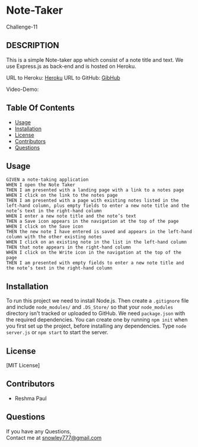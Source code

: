 # Note-Taker
Challenge-11

## DESCRIPTION

This is a simple Note-taker app which consist of a note title and text. We use Express.js as back-end and is hosted on Heroku.

URL to Heroku: [Heroku](https://huroku-note-taker.herokuapp.com/)
URL to GitHub: [GibHub](https://github.com/reshmalijo777/Note-Taker)

Video-Demo: 

## Table Of Contents

  * [Usage](#usage)
  * [Installation](#installation)
  * [License](#license)
  * [Contributors](#contributors)
  * [Questions](#Questions)


## Usage

```
GIVEN a note-taking application
WHEN I open the Note Taker
THEN I am presented with a landing page with a link to a notes page
WHEN I click on the link to the notes page
THEN I am presented with a page with existing notes listed in the left-hand column, plus empty fields to enter a new note title and the note’s text in the right-hand column
WHEN I enter a new note title and the note’s text
THEN a Save icon appears in the navigation at the top of the page
WHEN I click on the Save icon
THEN the new note I have entered is saved and appears in the left-hand column with the other existing notes
WHEN I click on an existing note in the list in the left-hand column
THEN that note appears in the right-hand column
WHEN I click on the Write icon in the navigation at the top of the page
THEN I am presented with empty fields to enter a new note title and the note’s text in the right-hand column
```

## Installation

To run this project we need to install Node.js. Then create a `.gitignore` file and include `node_modules/` and `.DS_Store/` so that your `node_modules` directory isn't tracked or uploaded to GitHub. We need `package.json` with the required dependencies. You can create one by running `npm init` when you first set up the project, before installing any dependencies. Type `node server.js` or `npm start` to start the server.

 ## License

  [MIT License]

 ## Contributors
  - Reshma Paul

  ## Questions

  If you have any Questions,<br>
  Contact me at [snowley777@gmail.com](#email)
